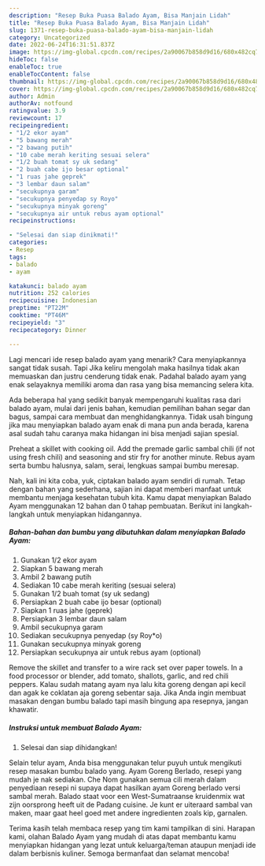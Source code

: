 ```yaml
---
description: "Resep Buka Puasa Balado Ayam, Bisa Manjain Lidah"
title: "Resep Buka Puasa Balado Ayam, Bisa Manjain Lidah"
slug: 1371-resep-buka-puasa-balado-ayam-bisa-manjain-lidah
category: Uncategorized
date: 2022-06-24T16:31:51.837Z
image: https://img-global.cpcdn.com/recipes/2a90067b858d9d16/680x482cq70/balado-ayam-foto-resep-utama.jpg
hideToc: false
enableToc: true
enableTocContent: false
thumbnail: https://img-global.cpcdn.com/recipes/2a90067b858d9d16/680x482cq70/balado-ayam-foto-resep-utama.jpg
cover: https://img-global.cpcdn.com/recipes/2a90067b858d9d16/680x482cq70/balado-ayam-foto-resep-utama.jpg
author: Admin
authorAv: notfound
ratingvalue: 3.9
reviewcount: 17
recipeingredient:
- "1/2 ekor ayam"
- "5 bawang merah"
- "2 bawang putih"
- "10 cabe merah keriting sesuai selera"
- "1/2 buah tomat sy uk sedang"
- "2 buah cabe ijo besar optional"
- "1 ruas jahe geprek"
- "3 lembar daun salam"
- "secukupnya garam"
- "secukupnya penyedap sy Royo"
- "secukupnya minyak goreng"
- "secukupnya air untuk rebus ayam optional"
recipeinstructions:

- "Selesai dan siap dinikmati!"
categories:
- Resep
tags:
- balado
- ayam

katakunci: balado ayam 
nutrition: 252 calories
recipecuisine: Indonesian
preptime: "PT22M"
cooktime: "PT46M"
recipeyield: "3"
recipecategory: Dinner

---
```



Lagi mencari ide resep balado ayam yang menarik? Cara menyiapkannya sangat tidak susah. Tapi Jika keliru mengolah maka hasilnya tidak akan memuaskan dan justru cenderung tidak enak. Padahal balado ayam yang enak selayaknya memiliki aroma dan rasa yang bisa memancing selera kita.


Ada beberapa hal yang sedikit banyak mempengaruhi kualitas rasa dari balado ayam, mulai dari jenis bahan, kemudian pemilihan bahan segar dan bagus, sampai cara membuat dan menghidangkannya. Tidak usah bingung jika mau menyiapkan balado ayam enak di mana pun anda berada, karena asal sudah tahu caranya maka hidangan ini bisa menjadi sajian spesial.

Preheat a skillet with cooking oil. Add the premade garlic sambal chili (if not using fresh chili) and seasoning and stir fry for another minute. Rebus ayam serta bumbu halusnya, salam, serai, lengkuas sampai bumbu meresap.


Nah, kali ini kita coba, yuk, ciptakan balado ayam sendiri di rumah. Tetap dengan bahan yang sederhana, sajian ini dapat memberi manfaat untuk membantu menjaga kesehatan tubuh kita. Kamu dapat menyiapkan Balado Ayam menggunakan 12 bahan dan 0 tahap pembuatan. Berikut ini langkah-langkah untuk menyiapkan hidangannya.

<!--inarticleads1-->

##### Bahan-bahan dan bumbu yang dibutuhkan dalam menyiapkan Balado Ayam:

1. Gunakan 1/2 ekor ayam
1. Siapkan 5 bawang merah
1. Ambil 2 bawang putih
1. Sediakan 10 cabe merah keriting (sesuai selera)
1. Gunakan 1/2 buah tomat (sy uk sedang)
1. Persiapkan 2 buah cabe ijo besar (optional)
1. Siapkan 1 ruas jahe (geprek)
1. Persiapkan 3 lembar daun salam
1. Ambil secukupnya garam
1. Sediakan secukupnya penyedap (sy Roy*o)
1. Gunakan secukupnya minyak goreng
1. Persiapkan secukupnya air untuk rebus ayam (optional)


Remove the skillet and transfer to a wire rack set over paper towels. In a food processor or blender, add tomato, shallots, garlic, and red chili peppers. Kalau sudah matang ayam nya lalu kita goreng dengan api kecil dan agak ke coklatan aja goreng sebentar saja. Jika Anda ingin membuat masakan dengan bumbu balado tapi masih bingung apa resepnya, jangan khawatir. 

<!--inarticleads2-->

##### Instruksi untuk membuat Balado Ayam:


1. Selesai dan siap dihidangkan!

Selain telur ayam, Anda bisa menggunakan telur puyuh untuk mengikuti resep masakan bumbu balado yang. Ayam Goreng Berlado, resepi yang mudah je nak sediakan. Che Nom gunakan semua cili merah dalam penyediaan resepi ni supaya dapat hasilkan ayam Goreng berlado versi sambal merah. Balado staat voor een West-Sumatraanse kruidenmix wat zijn oorsprong heeft uit de Padang cuisine. Je kunt er uiteraard sambal van maken, maar gaat heel goed met andere ingredienten zoals kip, garnalen. 

Terima kasih telah membaca resep yang tim kami tampilkan di sini. Harapan kami, olahan Balado Ayam yang mudah di atas dapat membantu kamu menyiapkan hidangan yang lezat untuk keluarga/teman ataupun menjadi ide dalam berbisnis kuliner. Semoga bermanfaat dan selamat mencoba!
